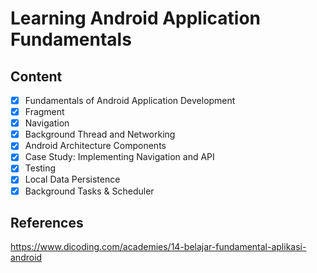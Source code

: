 # Learning Android Application Fundamentals

## Content

- [x] Fundamentals of Android Application Development
- [x] Fragment
- [x] Navigation
- [x] Background Thread and Networking
- [x] Android Architecture Components
- [x] Case Study: Implementing Navigation and API
- [x] Testing
- [x] Local Data Persistence
- [x] Background Tasks & Scheduler

## References

https://www.dicoding.com/academies/14-belajar-fundamental-aplikasi-android